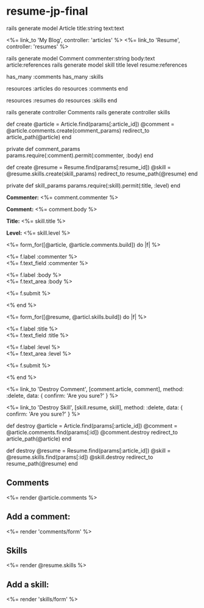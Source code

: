 # resume-jp-final

rails generate model Article title:string text:text



<%= link_to 'My Blog', controller: 'articles' %>
<%= link_to 'Resume', controller: 'resumes' %>


rails generate model Comment commenter:string body:text article:references
rails generate model skill title level resume:references

has_many :comments
has_many :skills



resources :articles do
  resources :comments
end


resources :resumes do
  resources :skills
end



rails generate controller Comments
rails generate controller skills


  def create
    @article = Article.find(params[:article_id])
    @comment = @article.comments.create(comment_params)
    redirect_to article_path(@article)
  end
 
  private
    def comment_params
      params.require(:comment).permit(:commenter, :body)
    end
    
    
 def create
    @resume = Resume.find(params[:resume_id])
    @skill = @resume.skills.create(skill_params)
    redirect_to resume_path(@resume)
  end
 
  private
    def skill_params
      params.require(:skill).permit(:title, :level)
    end
    
    
    
    
<p>
  <strong>Commenter:</strong>
  <%= comment.commenter %>
</p>
 
<p>
  <strong>Comment:</strong>
  <%= comment.body %>
</p>




<p>
  <strong>Title:</strong>
  <%= skill.title %>
</p>
 
<p>
  <strong>Level:</strong>
  <%= skill.level %>
</p>




<%= form_for([@article, @article.comments.build]) do |f| %>
  <p>
    <%= f.label :commenter %><br>
    <%= f.text_field :commenter %>
  </p>
  <p>
    <%= f.label :body %><br>
    <%= f.text_area :body %>
  </p>
  <p>
    <%= f.submit %>
  </p>
<% end %>



<%= form_for([@resume, @articl.skills.build]) do |f| %>
  <p>
    <%= f.label :title %><br>
    <%= f.text_field :title %>
  </p>
  <p>
    <%= f.label :level %><br>
    <%= f.text_area :level %>
  </p>
  <p>
    <%= f.submit %>
  </p>
<% end %>


<p>
  <%= link_to 'Destroy Comment', [comment.article, comment],
               method: :delete,
               data: { confirm: 'Are you sure?' } %>
</p>


<p>
  <%= link_to 'Destroy Skill', [skill.resume, skill],
               method: :delete,
               data: { confirm: 'Are you sure?' } %>
</p>

 def destroy
    @article = Article.find(params[:article_id])
    @comment = @article.comments.find(params[:id])
    @comment.destroy
    redirect_to article_path(@article)
  end
  
   def destroy
    @resume = Resume.find(params[:article_id])
    @skill = @resume.skills.find(params[:id])
    @skill.destroy
    redirect_to resume_path(@resume)
  end
  
  
  
  <h2>Comments</h2>
<%= render @article.comments %>
 
<h2>Add a comment:</h2>
<%= render 'comments/form' %>


<h2>Skills</h2>
<%= render @resume.skills %>
 
<h2>Add a skill:</h2>
<%= render 'skills/form' %>